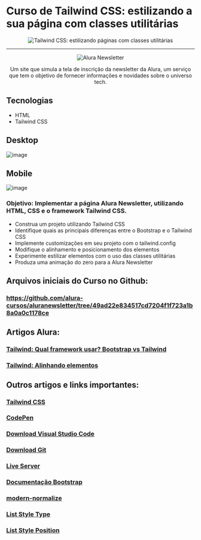 # Curso de Tailwind CSS: estilizando a sua página com classes utilitárias

<p align="center"> <img src="https://user-images.githubusercontent.com/76708357/162738129-a9aa3391-385f-403d-8f36-6324549ff735.png" alt="Tailwind CSS: estilizando páginas com classes utilitárias"> </p>

<hr>

<p align="center"> <img src="https://user-images.githubusercontent.com/76708357/162738365-c3bbc527-11ca-4626-9073-91a225f13534.png" alt="Alura Newsletter"> </p>
<p align="center">Um site que simula a tela de inscrição da newsletter da Alura, um serviço que tem o objetivo de fornecer informações e novidades sobre o universo tech.</p>

## Tecnologias
* HTML
* Tailwind CSS

## Desktop
![image](https://user-images.githubusercontent.com/76708357/162736350-2c71a443-f157-42ec-8e3f-bd62d2889b39.png)

## Mobile
![image](https://user-images.githubusercontent.com/76708357/162736513-dc021074-a2e5-4a19-8715-23b8706a5638.png)

### Objetivo: Implementar a página Alura Newsletter, utilizando HTML, CSS e o framework Tailwind CSS.

* Construa um projeto utilizando Tailwind CSS
* Identifique quais as principais diferenças entre o Bootstrap e o Tailwind CSS
* Implemente customizações em seu projeto com o tailwind.config
* Modifique o alinhamento e posicionamento dos elementos
* Experimente estilizar elementos com o uso das classes utilitárias
* Produza uma animação do zero para a Alura Newsletter

## Arquivos iniciais do Curso no Github:
### https://github.com/alura-cursos/aluranewsletter/tree/49ad22e834517cd7204f1f723a1b8a0a0c1178ce

## Artigos Alura: 
### [Tailwind: Qual framework usar? Bootstrap vs Tailwind](https://www.alura.com.br/artigos/tailwind-framework-bootstrap-tailwind)
### [Tailwind: Alinhando elementos](https://www.alura.com.br/artigos/tailwind-alinhando-elementos)

## Outros artigos e links importantes: 
### [Tailwind CSS](https://tailwindcss.com/)
### [CodePen](https://codepen.io/)
### [Download Visual Studio Code](https://code.visualstudio.com/download)
### [Download Git](https://git-scm.com/downloads)
### [Live Server](https://marketplace.visualstudio.com/items?itemName=ritwickdey.LiveServer)
### [Documentação Bootstrap](https://getbootstrap.com/docs/5.1/getting-started/introduction/)
### [modern-normalize](https://github.com/sindresorhus/modern-normalize)
### [List Style Type](https://tailwindcss.com/docs/list-style-type)
### [List Style Position](https://tailwindcss.com/docs/list-style-position)